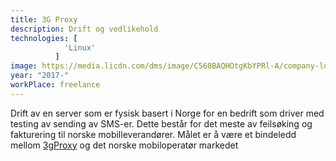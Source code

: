 ```yaml
---
title: 3G Proxy
description: Drift og vedlikehold
technologies: [
            'Linux'
          ]
image: https://media.licdn.com/dms/image/C560BAQHOtgKbYPRl-A/company-logo_200_200/0?e=2159024400&v=beta&t=DdBIzHQEoObqEQefFfb1riLbHDQ8w-VrqFpMSozGwxw
year: "2017-"
workPlace: freelance
---
```


Drift av en server som er fysisk basert i Norge for en bedrift som
driver med testing av sending av SMS-er.
Dette består for det meste av feilsøking og fakturering til norske
mobilleverandører.
Målet er å være et bindeledd mellom
<a href="https://3gproxy.com/" target="_blank">3gProxy</a> og det
norske mobiloperatør markedet